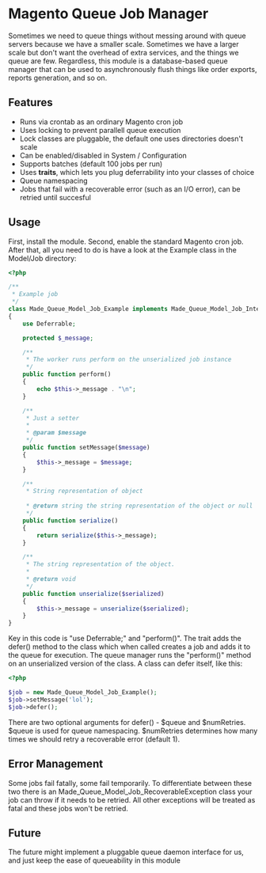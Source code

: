 # Magento Queue Job Manager


Sometimes we need to queue things without messing around with queue servers because we have a smaller scale. Sometimes we have a larger scale but don't want the overhead of extra services, and the things we queue are few. Regardless, this module is a database-based queue manager that can be used to asynchronously flush things like order exports, reports generation, and so on.

## Features

* Runs via crontab as an ordinary Magento cron job
* Uses locking to prevent parallell queue execution
* Lock classes are pluggable, the default one uses directories doesn't scale
* Can be enabled/disabled in System / Configuration
* Supports batches (default 100 jobs per run)
* Uses **traits**, which lets you plug deferrability into your classes of choice
* Queue namespacing
* Jobs that fail with a recoverable error (such as an I/O error), can be retried until succesful

## Usage

First, install the module. Second, enable the standard Magento cron job. After that, all you need to do is have a look at the Example class in the Model/Job directory:

```php
<?php

/**
 * Example job
 */
class Made_Queue_Model_Job_Example implements Made_Queue_Model_Job_Interface
{
    use Deferrable;

    protected $_message;

    /**
     * The worker runs perform on the unserialized job instance
     */
    public function perform()
    {
        echo $this->_message . "\n";
    }

    /**
     * Just a setter
     *
     * @param $message
     */
    public function setMessage($message)
    {
        $this->_message = $message;
    }

    /**
     * String representation of object
     
     * @return string the string representation of the object or null
     */
    public function serialize()
    {
        return serialize($this->_message);
    }

    /**
     * The string representation of the object.
     *
     * @return void
     */
    public function unserialize($serialized)
    {
        $this->_message = unserialize($serialized);
    }
}
```

Key in this code is "use Deferrable;" and "perform()". The trait adds the defer() method to the class which when called creates a job and adds it to the queue for execution. The queue manager runs the "perform()" method on an unserialized version of the class. A class can defer itself, like this:

```php
<?php

$job = new Made_Queue_Model_Job_Example();
$job->setMessage('lol');
$job->defer();
```

There are two optional arguments for defer() - $queue and $numRetries. $queue is used for queue namespacing. $numRetries determines how many times we should retry a recoverable error (default 1).

## Error Management
Some jobs fail fatally, some fail temporarily. To differentiate between these two there is an Made_Queue_Model_Job_RecoverableException class your job can throw if it needs to be retried. All other exceptions will be treated as fatal and these jobs won't be retried.


## Future

The future might implement a pluggable queue daemon interface for us, and just keep the ease of queueability in this module